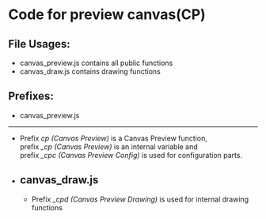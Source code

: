 Code for preview canvas(CP)
===========================
File Usages:
------------
* canvas_preview.js contains all public functions  
* canvas_draw.js contains drawing functions  

Prefixes:
---------
* canvas_preview.js
-------------------
  * Prefix *cp (Canvas Preview)* is a Canvas Preview function,  
    prefix *_cp (Canvas Preview)* is an internal variable and  
    prefix *_cpc (Canvas Preview Config)* is used for configuration parts.  
* canvas_draw.js
  ----------------
  * Prefix *_cpd (Canvas Preview Drawing)* is used for internal drawing functions  
